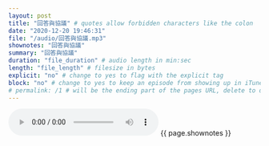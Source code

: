 ```yaml
---
layout: post
title: "回答與協議" # quotes allow forbidden characters like the colon
date: "2020-12-20 19:46:31"
file: "/audio/回答與協議.mp3"
shownotes: "回答與協議"
summary: "回答與協議"
duration: "file_duration" # audio length in min:sec
length: "file_length" # filesize in bytes
explicit: "no" # change to yes to flag with the explicit tag
block: "no" # change to yes to keep an episode from showing up in iTunes
# permalink: /1 # will be the ending part of the pages URL, delete to default to the title
---
```


<audio controls>
<source src="{{site.url}}{{site.baseurl}}{{ page.file }}" type="audio/x-mp3">
Your browser does not support the audio element.
</audio>
{{ page.shownotes }}
